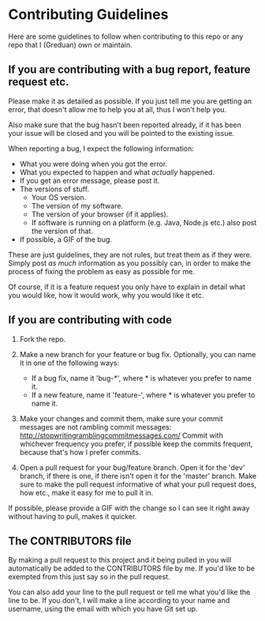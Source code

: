 # Contributing Guidelines

Here are some guidelines to follow when contributing to this repo or any repo
that I (Greduan) own or maintain.

## If you are contributing with a bug report, feature request etc.

Please make it as detailed as possible.  If you just tell me you are getting an
error, that doesn't allow me to help you at all, thus I won't help you.

Also make sure that the bug hasn't been reported already, if it has been your
issue will be closed and you will be pointed to the existing issue.

When reporting a bug, I expect the following information:

- What you were doing when you got the error.
- What you expected to happen and what _actually_ happened.
- If you get an error message, please post it.
- The versions of stuff.
    - Your OS version.
    - The version of my software.
    - The version of your browser (if it applies).
    - If software is running on a platform (e.g. Java, Node.js etc.) also post
      the version of that.
- If possible, a GIF of the bug.

These are just guidelines, they are not rules, but treat them as if they were.
Simply post _as much_ information as you possibly can, in order to make the
process of fixing the problem as easy as possible for me.

Of course, if it is a feature request you only have to explain in detail what
you would like, how it would work, why you would like it etc.

## If you are contributing with code

1. Fork the repo.

2. Make a new branch for your feature or bug fix.  Optionally, you can name it
   in one of the following ways:
    - If a bug fix, name it 'bug-*', where * is whatever you prefer to name it.
    - If a new feature, name it 'feature-', where * is whatever you prefer to
      name it.

3. Make your changes and commit them, make sure your commit messages are not
   rambling commit messages: <http://stopwritingramblingcommitmessages.com/>
   Commit with whichever frequency you prefer, if possible keep the commits
   frequent, because that's how I prefer commits.

4. Open a pull request for your bug/feature branch.  Open it for the 'dev'
   branch, if there is one, if there isn't open it for the 'master' branch.
   Make sure to make the pull request informative of what your pull request
   does, how etc., make it easy for me to pull it in.

If possible, please provide a GIF with the change so I can see it right away
without having to pull, makes it quicker.

## The CONTRIBUTORS file

By making a pull request to this project and it being pulled in you will
automatically be added to the CONTRIBUTORS file by me.  If you'd like to be
exempted from this just say so in the pull request.

You can also add your line to the pull request or tell me what you'd like the
line to be.  If you don't, I will make a line according to your name and
username, using the email with which you have Git set up.